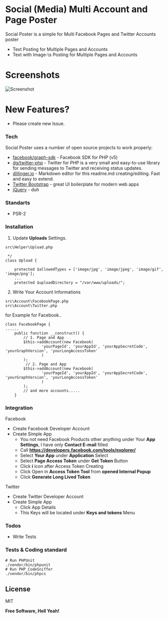 # Social (Media) Multi Account and Page Poster

Social Poster is a simple for Multi Facebook Pages and Twitter Accounts poster

  - Text Posting for Multiple Pages and Accounts
  - Text with Image-\s Posting for Multiple Pages and Accounts

# Screenshots
![Screenshot](https://i.ibb.co/YcGvnt9/Screens.png)

# New Features?

  - Please create new Issue.

### Tech

Social Poster uses a number of open source projects to work properly:

* [facebook/graph-sdk] - Facebook SDK for PHP (v5)
* [dg/twitter-php] - Twitter for PHP is a very small and easy-to-use library for sending messages to Twitter and receiving status updates.
* [dillinger.io] - Markdown editor for this readme.md creating/editing. Fast and easy to extend.
* [Twitter Bootstrap] - great UI boilerplate for modern web apps
* [jQuery] - duh

### Standarts

* PSR-2

### Installation

1. Update **Uploads** Settings.
```
src\Helper\Upload.php
```
```
 */
class Upload {

    protected $allowedTypes = ['image/jpg', 'image/jpeg', 'image/gif', 'image/png'];
    ...
    protected $uploadDirectory = "/var/www/uploads/";
```
2. Write Your Account Informations
```
src\Account\FacebookPage.php
src\Account\Twitter.php
```

for Example for Facebook..
```
class FacebookPage {
......
    public function __construct() {
        // 1. Page and App
        $this->addAccount(new Facebook(
                'yourPageId', 'yourAppId', 'yourAppSecretCode', 'yourGraphVersion', 'yourLongAccessToken'
                )
        );
         // 2. Page and App
        $this->addAccount(new Facebook(
                'yourPageId', 'yourAppId', 'yourAppSecretCode', 'yourGraphVersion', 'yourLongAccessToken'
                )
        );
        // and more accounts.....
    }
```
### Integration

Facebook
 - Create Facebook Developer Account
 - Create Simple App
    -  You not need Facebook Products other anything under Your **App Settings**, I have only **Contact E-mail** filled
    -  Call **https://developers.facebook.com/tools/explorer/**
    -  Select **Your App** under **Application** Select
    -  Select **Page Access Token** under **Get Token** Button
    -  Click **i** icon after Access Token Creating
    -  Click Open in **Access Token Tool** from **opened Internal Popup**
    -  Click **Generate Long Lived Token**

Twitter
 - Create Twitter Developer Account
 - Create Simple App
    - Click App Details 
    -  This Keys will be located under **Keys and tokens** Menu

### Todos

 - Write Tests

### Tests & Coding standard

```
# Run PHPUnit
./vendor/bin/phpunit
# Run PHP_CodeSniffer
./vendor/bin/phpcs
```

License
----

MIT


**Free Software, Hell Yeah!**

[//]: # (These are reference links used in the body of this note and get stripped out when the markdown processor does its job. There is no need to format nicely because it shouldn't be seen. Thanks SO - http://stackoverflow.com/questions/4823468/store-comments-in-markdown-syntax)

   [facebook/graph-sdk]: <https://github.com/facebook/php-graph-sdk>
   [dg/twitter-php]: <https://github.com/dg/twitter-php>
   [dillinger.io]: <https://dillinger.io/>
   [Twitter Bootstrap]: <http://twitter.github.com/bootstrap/>
   [jQuery]: <http://jquery.com>
  